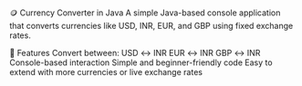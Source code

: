 🪙 Currency Converter in Java
A simple Java-based console application that converts currencies like USD, INR, EUR, and GBP using fixed exchange rates.

📌 Features
Convert between:
USD ↔ INR
EUR ↔ INR
GBP ↔ INR
Console-based interaction
Simple and beginner-friendly code
Easy to extend with more currencies or live exchange rates
